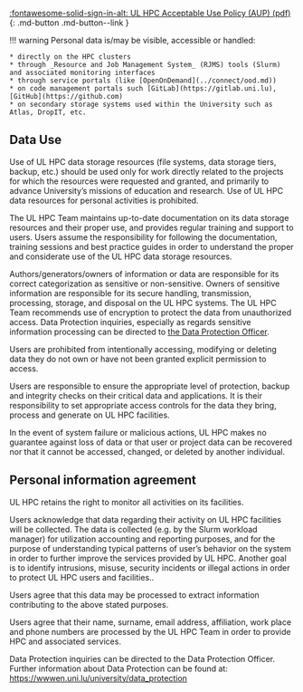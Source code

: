 
[:fontawesome-solid-sign-in-alt: UL HPC Acceptable Use Policy (AUP) (pdf)](hpc-docs.uni.lu/policies/Uni.lu-HPC-Facilities_Acceptable-Use-Policy_v2.1.pdf){: .md-button .md-button--link }

!!! warning
    Personal data is/may be visible, accessible or handled:

    * directly on the HPC clusters
    * through _Resource and Job Management System_ (RJMS) tools (Slurm) and associated monitoring interfaces
    * through service portals (like [OpenOnDemand](../connect/ood.md))
    * on code management portals such [GitLab](https://gitlab.uni.lu), [GitHub](https://github.com)
    * on secondary storage systems used within the University such as Atlas, DropIT, etc.


## Data Use

Use of UL HPC data storage resources (file systems, data storage tiers, backup, etc.) should be used only for work directly related to the projects for which the resources were requested and granted, and primarily to advance University’s missions of education and research. Use of UL HPC data resources for personal activities is prohibited.

The UL HPC Team maintains up-to-date documentation on its data storage resources and their proper use, and provides regular training and support to users.
Users assume the responsibility for following the documentation, training sessions and best practice guides in order to understand the proper and considerate use of the UL HPC data storage resources.

Authors/generators/owners of information or data are responsible for its correct categorization as sensitive or non-sensitive. Owners of sensitive information are responsible for its secure handling, transmission, processing, storage, and disposal on the UL HPC systems. The UL HPC Team recommends use of encryption to protect the data from unauthorized access. Data Protection inquiries, especially as regards sensitive information processing can be directed to [the Data Protection Officer](https://www.uni.lu/en/about/organisation/administration/data-protection/).

Users are prohibited from intentionally accessing, modifying or deleting data they do not own or have not been granted explicit permission to access.

Users are responsible to ensure the appropriate level of protection, backup and integrity checks on their critical data and applications. It is their responsibility to set appropriate access controls for the data they bring, process and generate on UL HPC facilities.

In the event of system failure or malicious actions, UL HPC makes no guarantee against loss of data or that user or project data can be recovered nor that it cannot be accessed, changed, or deleted by another individual.

## Personal information agreement

UL HPC retains the right to monitor all activities on its facilities.

Users acknowledge that data regarding their activity on UL HPC facilities will be collected. The data is collected (e.g. by the Slurm workload manager) for utilization accounting and reporting purposes, and for the purpose of understanding typical patterns of user’s behavior on the system in order to further improve the services provided by UL HPC. Another goal is to identify intrusions, misuse, security incidents or illegal actions in order to protect UL HPC users and facilities..

Users agree that this data may be processed to extract information contributing to the above stated purposes.

Users agree that their name, surname, email address, affiliation, work place and phone numbers are processed by the UL HPC Team in order to provide HPC and associated services.

Data Protection inquiries can be directed to the Data Protection Officer. Further information about Data Protection can be found at:
https://wwwen.uni.lu/university/data_protection


